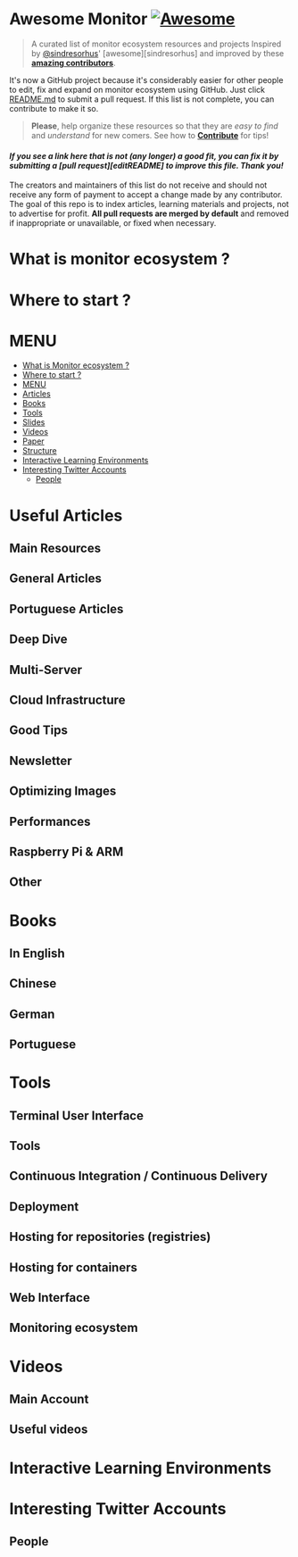 
# Awesome Monitor [![Awesome](https://cdn.rawgit.com/sindresorhus/awesome/d7305f38d29fed78fa85652e3a63e154dd8e8829/media/badge.svg)](https://github.com/sindresorhus/awesome)

> A curated list of monitor ecosystem resources and projects
Inspired by [@sindresorhus](https://github.com/sindresorhus)' [awesome][sindresorhus] and improved by these **[amazing contributors](https://github.com/zouyee/awesome-monitor/graphs/contributors)**.

It's now a GitHub project because it's considerably easier for other people to edit, fix and expand on monitor ecosystem using GitHub. Just click [README.md](https://github.com/zouyee/awesome-monitor/blob/master/README.md) to submit a pull request.
If this list is not complete, you can contribute to make it so.

> **Please**, help organize these resources so that they are _easy to find_ and _understand_ for new comers. See how to **[Contribute](https://github.com/zouyee/awesome-monitor/blob/master/CONTRIBUTING.md)** for tips!

#### *If you see a link here that is not (any longer) a good fit, you can fix it by submitting a [pull request][editREADME] to improve this file. Thank you!*

The creators and maintainers of this list do not receive and should not receive any form of payment to accept a change made by any contributor. The goal of this repo is to index articles, learning materials and projects, not to advertise for profit. **All pull requests are merged by default** and removed if inappropriate or unavailable, or fixed when necessary.



# What is monitor ecosystem ?

# Where to start ?

# MENU
- [What is Monitor ecosystem ?](#what-is-monitor-ecosystem-)
- [Where to start ?](#where-to-start-)
- [MENU](#menu)
- [Articles](#useful-articles)
- [Books](#books)
- [Tools](#tools)
- [Slides](#slides)
- [Videos](#videos)
- [Paper](#paper)
- [Structure](#structure)
- [Interactive Learning Environments](#interactive-learning-environments)
- [Interesting Twitter Accounts](#interesting-twitter-accounts)
	- [People](#people)


# Useful Articles

## Main Resources


## General Articles

## Portuguese Articles

## Deep Dive

## Multi-Server

## Cloud Infrastructure

## Good Tips

## Newsletter

## Optimizing Images

## Performances

## Raspberry Pi & ARM

## Other

# Books

## In English

## Chinese

## German

## Portuguese

# Tools

## Terminal User Interface

## Tools

## Continuous Integration / Continuous Delivery

## Deployment

## Hosting for repositories (registries)

## Hosting for containers

## Web Interface

## Monitoring ecosystem

# Videos

## Main Account

## Useful videos

# Interactive Learning Environments

# Interesting Twitter Accounts

## People

